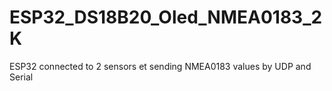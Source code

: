 # ESP32_DS18B20_Oled_NMEA0183_2K
ESP32 connected to 2 sensors et sending NMEA0183 values by UDP and Serial 
